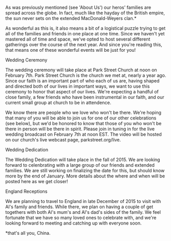 As was previously mentioned (see 'About Us') our heros' families are spread across the globe.  In fact, much like the hayday of the British empire, the sun never sets on the extended MacDonald-Weyers clan.*  

As wonderful as this is, it also means a bit of a logistical puzzle trying to get all of the families and friends in one place at one time. Since we haven't yet mastered all of time and space, we've opted to host several different gatherings over the course of the next year.  And since you're reading this, that means one of these wonderful events will be just for you!

Wedding Ceremony

The wedding ceremony will take place at Park Street Church at noon on February 7th.  Park Street Church is the church we met at, nearly a year ago.  Since our faith is an important part of who each of us are, having shaped and directed both of our lives in important ways, we want to use this ceremony to honor that aspect of our lives.  We're expecting a handful of close family, a few friends who have been instrumental in our faith, and our current small group at church to be in attendence.  

We know there are people who we love who won't be there.  We're hoping that many of you will be able to join us for one of our other celebrations (see below), but we'd be honored to know that those of you who won't be there in person will be there in spirit.  Please join in tuning in for the live wedding broadcast on February 7th at noon EST.  The video will be hosted on our church's live webcast page, parkstreet.org/live.  <!--- One more thing: we'd love to have a record of everyone who watches our wedding online - if you watch the ceremony, please take the time to sign into our guestbook, and leave a picture of your self! --> 


Wedding Dedication

The Wedding Dedication will take place in the fall of 2015.  We are looking forward to celenbrating with a large group of our friends and extended families.  We are still working on finalizing the date for this, but should know more by the end of January.  More details about the where and when will be posted here as we get closer!


England Receptions

We are planning to travel to England in late December of 2015 to visit with Al's family and friends.  While there, we plan on having a couple of get togethers with both Al's mum's and Al's dad's sides of the family. We feel fortunate that we have so many loved ones to celebrate with, and we're looking forward to meeting and catching up with everyone soon.  


*that's all you, China.  
